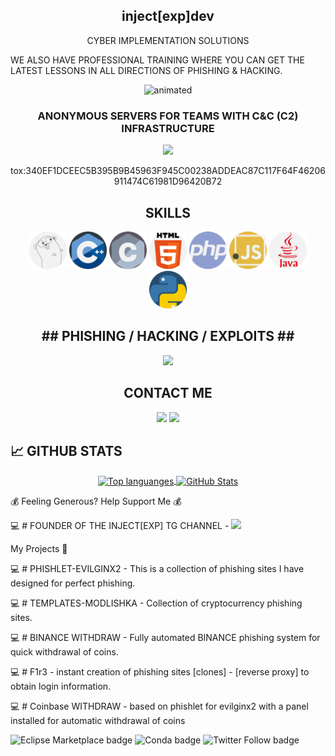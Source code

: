 <h2 align="center">inject[exp]dev</a> </h2> 

<p align="center">
 CYBER IMPLEMENTATION SOLUTIONS
 
  WE ALSO HAVE PROFESSIONAL TRAINING WHERE YOU CAN GET THE LATEST LESSONS IN ALL DIRECTIONS OF PHISHING & HACKING.
</p>

<p align="center">
  <img src="https://github.com/injectexpert/injectexpert/blob/main/img/s.jpg" alt="animated" />
</p>

<h3 align="center">ANONYMOUS SERVERS FOR TEAMS WITH C&C (С2) INFRASTRUCTURE</a> </h3> 

<p align="center">
</a> <a href="https://injectexp.dev" target="_blank"><img src="https://img.shields.io/badge/inject-exp-%23239BCD.svg?&style=for-the-badge&logo=telegram&logoColor=white"/></a>
</p>

<p align="center">
tox:340EF1DCEEC5B395B9B45963F945C00238ADDEAC87C117F64F46206911474C61981D96420B72
</p>

<h2 align="center"> SKILLS</h2>
<p align="center">

<p align="center">
  <img src="https://github.com/injectexpert/injectexpert/blob/main/img/1.png"height="60"/>
  <img src="https://github.com/injectexpert/injectexpert/blob/main/img/2.png"height="60"/>
  <img src="https://github.com/injectexpert/injectexpert/blob/main/img/9.png"height="60"/>
  <img src="https://github.com/injectexpert/injectexpert/blob/main/img/3.png"height="60"/>
  <img src="https://github.com/injectexpert/injectexpert/blob/main/img/4.png"height="60"/>
  <img src="https://github.com/injectexpert/injectexpert/blob/main/img/5.png"height="60"/>
  <img src="https://github.com/injectexpert/injectexpert/blob/main/img/6.png"height="60"/>
  <img src="https://github.com/injectexpert/injectexpert/blob/main/img/7.png"height="60"/>
</p>

<h2 align="center"> ## PHISHING / HACKING / EXPLOITS ## </a> </h2> 
<p align="center">
</a>

<p align="center">
<a href="https://t.me/injectexpdev" target="_blank"><img src="https://img.shields.io/badge/ACADEMY-%23239BCD.svg?&style=for-the-badge&logo=telegram&logoColor=white"/></a>

<h2 align="center">CONTACT ME</h2>
<p align="center">
<a href="https://twitter.com/MetthewKals" target="_blank"><img src="https://img.shields.io/badge/twitter-%231DA1F2.svg?&style=for-the-badge&logo=twitter&logoColor=white"/></a>
<a href="https://t.me/inject_exp" target="_blank"><img src="https://img.shields.io/badge/telegram-%23239BCD.svg?&style=for-the-badge&logo=telegram&logoColor=white"/>
</a>



## &#x1f4c8; GITHUB STATS

<p align="center">
<a href="https://github.com/natainditama/injectexpert">
  <img align="center" src="https://github-readme-stats.vercel.app/api/top-langs/?username=injectexpert&langs_count=3&theme=radical" alt="Top languanges" />
</a>

<a href="https://github.com/natainditama/injectexpert">
  <img align="center" src="https://github-readme-stats.vercel.app/api?username=injectexpert&show_icons=true&line_height=27&count_private=true&theme=radical" alt="GitHub Stats" />
</a>

💰 Feeling Generous? Help Support Me 💰

💻 # FOUNDER OF THE INJECT[EXP] TG CHANNEL -  <a href="https://t.me/injectexpdev" target="_blank"><img src="https://img.shields.io/badge/inject[exp]-%23239BCD.svg?&style=for-the-badge&logo=telegram&logoColor=white"/></a>

My Projects 📝

💻 # PHISHLET-EVILGINX2 - This is a collection of phishing sites I have designed for perfect phishing.

💻 # TEMPLATES-MODLISHKA - Collection of cryptocurrency phishing sites.

💻 # BINANCE WITHDRAW - Fully automated BINANCE phishing system for quick withdrawal of coins.

💻 # F1r3 - instant creation of phishing sites [clones] - [reverse proxy] to obtain login information.

💻 # Coinbase WITHDRAW - based on phishlet for evilginx2 with a panel installed for automatic withdrawal of coins

<img alt="Eclipse Marketplace badge" src="https://img.shields.io/badge/updated-today-brightgreen"> <img alt="Conda badge" src="https://img.shields.io/badge/platform-linux--64%20%7C%20win--32%20%7C%20osx--64%20%7C%20win--64-lightgrey"> <img alt="Twitter Follow badge" src="https://img.shields.io/badge/Follow-1187-lightgrey?logo=twitter&amp;style=social">
